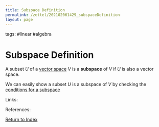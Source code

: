 ```yaml
---
title: Subspace Definition
permalink: /zettel/202102061429_subspaceDefinition
layout: page
---
```

tags: #linear #algebra

# Subspace Definition

A subset $U$ of a [vector space](202102061359_vectorSpaceDefinition) $V$ is a **subspace** of $V$ if
$U$ is also a vector space.

We can easily show a subset $U$ is a subspace of $V$ by checking the [conditions for a subspace](202102061434_conditionsSubspace)

Links: 

References: 

[Return to Index](index)